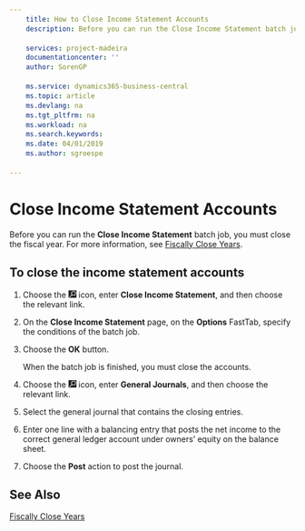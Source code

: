 ```yaml
---
    title: How to Close Income Statement Accounts
    description: Before you can run the Close Income Statement batch job, you must close the fiscal year.

    services: project-madeira
    documentationcenter: ''
    author: SorenGP

    ms.service: dynamics365-business-central
    ms.topic: article
    ms.devlang: na
    ms.tgt_pltfrm: na
    ms.workload: na
    ms.search.keywords:
    ms.date: 04/01/2019
    ms.author: sgroespe

---
```

# Close Income Statement Accounts
Before you can run the **Close Income Statement** batch job, you must close the fiscal year. For more information, see [Fiscally Close Years](how-to-fiscally-close-years.md).  

## To close the income statement accounts  

1.  Choose the ![Search for Page or Report](../../media/ui-search/search_small.png "Search for Page or Report icon") icon, enter **Close Income Statement**, and then choose the relevant link.  
2.  On the **Close Income Statement** page, on the **Options** FastTab, specify the conditions of the batch job.  
3.  Choose the **OK** button.  

    When the batch job is finished, you must close the accounts.  

4.  Choose the ![Search for Page or Report](../../media/ui-search/search_small.png "Search for Page or Report icon") icon, enter **General Journals**, and then choose the relevant link.  
5.  Select the general journal that contains the closing entries.  
6.  Enter one line with a balancing entry that posts the net income to the correct general ledger account under owners’ equity on the balance sheet.  
7.  Choose the **Post** action to post the journal.  

## See Also  
 [Fiscally Close Years](how-to-fiscally-close-years.md)
